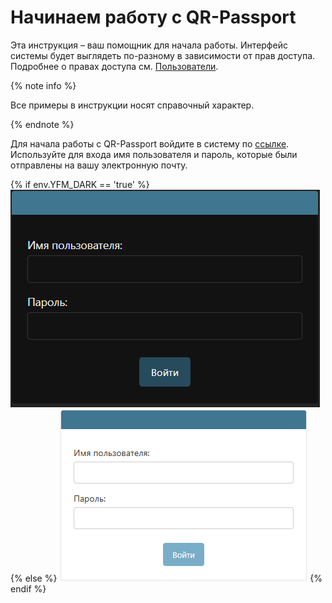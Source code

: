 # Начинаем работу с QR-Passport
Эта инструкция – ваш помощник для начала работы. Интерфейс системы будет выглядеть по-разному в зависимости от прав доступа. Подробнее о правах доступа см. [Пользователи](company/users.md#anchor).

{% note info %}

Все примеры в инструкции носят справочный характер. 

{% endnote %}

Для начала работы с QR-Passport войдите в систему по [ссылке](https://qrpassport.app/admin). Используйте для входа имя пользователя и пароль, которые были отправлены на вашу электронную почту.

{% if env.YFM_DARK == 'true' %}
![Регистрация](./_images/login_dark.png)
{% else %}
![Регистрация](./_images/login.png)
{% endif %}
